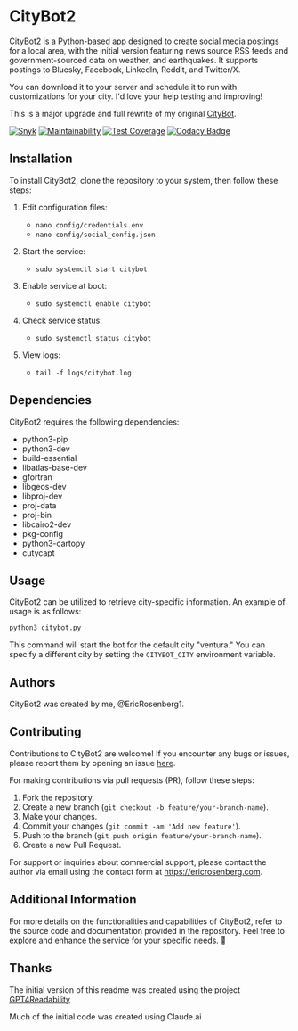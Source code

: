 # CityBot2

CityBot2 is a Python-based app designed to create social media postings for a local area, with the initial version featuring news source RSS feeds and government-sourced data on weather, and earthquakes. It supports postings to Bluesky, Facebook, LinkedIn, Reddit, and Twitter/X.

You can download it to your server and schedule it to run with customizations for your city. I'd love your help testing and improving!

This is a major upgrade and full rewrite of my original [CityBot](https://github.com/ericrosenberg1/CityBot).

[![Snyk](https://snyk.io/test/github/ericrosenberg1/CityBot2/badge.svg)](https://snyk.io/test/github/ericrosenberg1/CityBot2)
[![Maintainability](https://api.codeclimate.com/v1/badges/4857f450946330748975/maintainability)](https://codeclimate.com/github/ericrosenberg1/CityBot2/maintainability)
[![Test Coverage](https://api.codeclimate.com/v1/badges/4857f450946330748975/test_coverage)](https://codeclimate.com/github/ericrosenberg1/CityBot2/test_coverage)
[![Codacy Badge](https://app.codacy.com/project/badge/Grade/efb5beefe547465087883828710a7a11)](https://app.codacy.com/gh/ericrosenberg1/CityBot2/dashboard?utm_source=gh&utm_medium=referral&utm_content=&utm_campaign=Badge_grade)

## Installation

To install CityBot2, clone the repository to your system, then follow these steps:

1. Edit configuration files:
   - `nano config/credentials.env`
   - `nano config/social_config.json`

2. Start the service:
   - `sudo systemctl start citybot`

3. Enable service at boot:
   - `sudo systemctl enable citybot`

4. Check service status:
   - `sudo systemctl status citybot`

5. View logs:
   - `tail -f logs/citybot.log`

## Dependencies

CityBot2 requires the following dependencies:
- python3-pip
- python3-dev
- build-essential
- libatlas-base-dev
- gfortran
- libgeos-dev
- libproj-dev
- proj-data
- proj-bin
- libcairo2-dev
- pkg-config
- python3-cartopy
- cutycapt

## Usage

CityBot2 can be utilized to retrieve city-specific information. An example of usage is as follows:

```bash
python3 citybot.py
```

This command will start the bot for the default city "ventura." You can specify a different city by setting the `CITYBOT_CITY` environment variable.

## Authors

CityBot2 was created by me, @EricRosenberg1.

## Contributing

Contributions to CityBot2 are welcome! If you encounter any bugs or issues, please report them by opening an issue [here](https://github.com/ericrosenberg1/CityBot2/issues).

For making contributions via pull requests (PR), follow these steps:
1. Fork the repository.
2. Create a new branch (`git checkout -b feature/your-branch-name`).
3. Make your changes.
4. Commit your changes (`git commit -am 'Add new feature'`).
5. Push to the branch (`git push origin feature/your-branch-name`).
6. Create a new Pull Request.

For support or inquiries about commercial support, please contact the author via email using the contact form at https://ericrosenberg.com.

## Additional Information

For more details on the functionalities and capabilities of CityBot2, refer to the source code and documentation provided in the repository. Feel free to explore and enhance the service for your specific needs. 🌟

## Thanks

The initial version of this readme was created using the  project [GPT4Readability](https://github.com/loevlie/GPT4Readability)

Much of the initial code was created using Claude.ai
